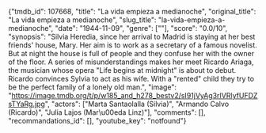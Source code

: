 {"tmdb_id": 107668, "title": "La vida empieza a medianoche", "original_title": "La vida empieza a medianoche", "slug_title": "la-vida-empieza-a-medianoche", "date": "1944-11-09", "genre": [""], "score": "0.0/10", "synopsis": "Silvia Heredia, since her arrival to Madrid is staying at her best friends' house, Mary. Her aim is to work as a secretary of a famous novelist. But at night the house is full of people and they confuse her with the owner of the floor. A series of misunderstandings makes her meet Ricardo Ariaga, the musician whose opera \"Life begins at midnight\" is about to debut. Ricardo convinces Sylvia to act as his wife. With a \"rented\" child  they  try to be the perfect family of a lonely old man.", "image": "https://image.tmdb.org/t/p/w185_and_h278_bestv2/sI91jVyAg3rIVRlyfUFDZsTYaRg.jpg", "actors": ["Marta Santaolalla (Silvia)", "Armando Calvo (Ricardo)", "Julia Lajos (Mar\u00eda Linz)"], "comments": [], "recommandations_id": [], "youtube_key": "notfound"}